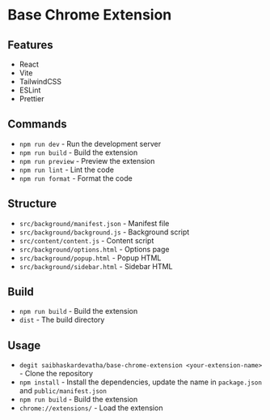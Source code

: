 # Base Chrome Extension

## Features

- React
- Vite
- TailwindCSS
- ESLint
- Prettier

## Commands

- `npm run dev` - Run the development server
- `npm run build` - Build the extension
- `npm run preview` - Preview the extension
- `npm run lint` - Lint the code
- `npm run format` - Format the code

## Structure

- `src/background/manifest.json` - Manifest file
- `src/background/background.js` - Background script
- `src/content/content.js` - Content script
- `src/background/options.html` - Options page
- `src/background/popup.html` - Popup HTML
- `src/background/sidebar.html` - Sidebar HTML

## Build

- `npm run build` - Build the extension
- `dist` - The build directory

## Usage

- `degit saibhaskardevatha/base-chrome-extension <your-extension-name>` - Clone the repository
- `npm install` - Install the dependencies, update the name in `package.json` and `public/manifest.json`
- `npm run build` - Build the extension
- `chrome://extensions/` - Load the extension
